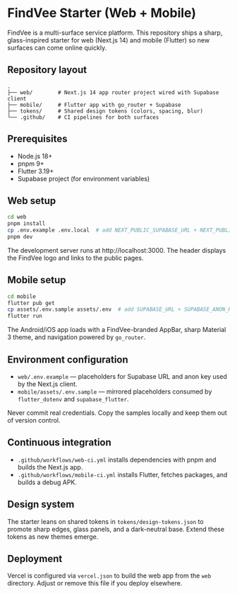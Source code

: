 # FindVee Starter (Web + Mobile)

FindVee is a multi-surface service platform. This repository ships a sharp, glass-inspired starter for web (Next.js 14) and mobile (Flutter) so new surfaces can come online quickly.

## Repository layout

```
.
├── web/        # Next.js 14 app router project wired with Supabase client
├── mobile/     # Flutter app with go_router + Supabase
├── tokens/     # Shared design tokens (colors, spacing, blur)
└── .github/    # CI pipelines for both surfaces
```

## Prerequisites

- Node.js 18+
- pnpm 9+
- Flutter 3.19+
- Supabase project (for environment variables)

## Web setup

```bash
cd web
pnpm install
cp .env.example .env.local  # add NEXT_PUBLIC_SUPABASE_URL + NEXT_PUBLIC_SUPABASE_ANON_KEY
pnpm dev
```

The development server runs at http://localhost:3000. The header displays the FindVee logo and links to the public pages.

## Mobile setup

```bash
cd mobile
flutter pub get
cp assets/.env.sample assets/.env  # add SUPABASE_URL + SUPABASE_ANON_KEY
flutter run
```

The Android/iOS app loads with a FindVee-branded AppBar, sharp Material 3 theme, and navigation powered by `go_router`.

## Environment configuration

- `web/.env.example` — placeholders for Supabase URL and anon key used by the Next.js client.
- `mobile/assets/.env.sample` — mirrored placeholders consumed by `flutter_dotenv` and `supabase_flutter`.

Never commit real credentials. Copy the samples locally and keep them out of version control.

## Continuous integration

- `.github/workflows/web-ci.yml` installs dependencies with pnpm and builds the Next.js app.
- `.github/workflows/mobile-ci.yml` installs Flutter, fetches packages, and builds a debug APK.

## Design system

The starter leans on shared tokens in `tokens/design-tokens.json` to promote sharp edges, glass panels, and a dark-neutral base. Extend these tokens as new themes emerge.

## Deployment

Vercel is configured via `vercel.json` to build the web app from the `web` directory. Adjust or remove this file if you deploy elsewhere.
